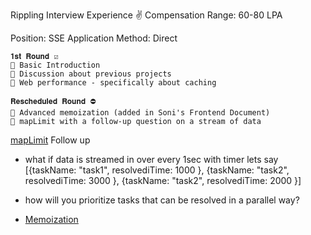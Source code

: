 Rippling Interview Experience ✌️
Compensation Range: 60-80 LPA

Position: SSE
Application Method: Direct

```
𝟏𝐬𝐭 𝐑𝐨𝐮𝐧𝐝 ☑️
📌 Basic Introduction
📌 Discussion about previous projects
📌 Web performance - specifically about caching
```

```
𝐑𝐞𝐬𝐜𝐡𝐞𝐝𝐮𝐥𝐞𝐝 𝐑𝐨𝐮𝐧𝐝 ⛔️
📌 Advanced memoization (added in Soni's Frontend Document)
📌 mapLimit with a follow-up question on a stream of data
```
[mapLimit](https://github.com/Soni-Fronteend-Organisation/Soni-Frontend-Interview-Doc/blob/main/JS_Coding_Questions/mapLimit.js)
Follow up 
- what if data is streamed in over every 1sec with timer lets say [{taskName: "task1", resolvediTime: 1000 }, {taskName: "task2", resolvediTime: 3000 }, {taskName: "task2", resolvediTime: 2000 }]
- how will you prioritize tasks that can be resolved in a parallel way?

- [Memoization](https://github.com/Soni-Fronteend-Organisation/Soni-Frontend-Interview-Doc/blob/main/JS_Coding_Questions/memoization.js)
